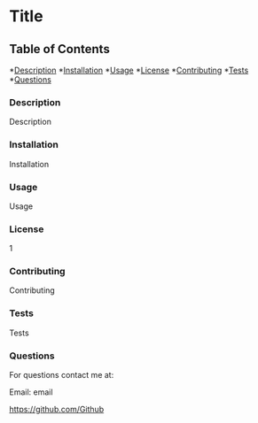 # Title

## Table of Contents
*[Description]()
*[Installation]()
*[Usage]()
*[License]()
*[Contributing]()
*[Tests]()
*[Questions]()
### Description

Description

### Installation
Installation

### Usage
Usage

### License
1

### Contributing
Contributing

### Tests
Tests

### Questions
For questions contact me at:

Email: email

https://github.com/Github
